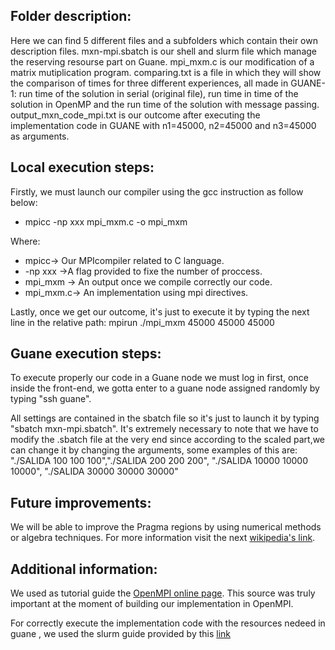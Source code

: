 ## Folder description:

Here we can find 5 different files and a subfolders which contain their own description files. mxn-mpi.sbatch is our shell and slurm file which manage the reserving resourse part on Guane. mpi_mxm.c is our modification of a matrix mutiplication program. comparing.txt is a file in which they will show the comparison of times for three different experiences, all made in GUANE-1: run time of the solution in serial (original file), run time in time of the solution in OpenMP and the run time of the solution with message passing. output_mxn_code_mpi.txt is our outcome after executing the implementation code in GUANE with n1=45000, n2=45000 and n3=45000 as arguments. 

## Local execution steps:

Firstly, we must launch our compiler using the gcc instruction as follow below:

- mpicc -np xxx mpi_mxm.c -o mpi_mxm

Where:

* mpicc-> Our MPIcompiler related to C language.
* -np xxx ->A flag provided to fixe the number of proccess.
* mpi_mxm -> An output once we compile correctly our code. 
* mpi_mxm.c-> An implementation using mpi directives.

Lastly, once we get our outcome, it's just to execute it by typing the next line in the relative path: 
mpirun ./mpi_mxm 45000 45000 45000


## Guane execution steps:  

To execute properly our code in a Guane node we must log in first, once inside the front-end, we gotta enter to a guane node assigned randomly by typing "ssh guane".

All settings are contained in the sbatch file so it's just to launch it by typing "sbatch mxn-mpi.sbatch". It's extremely necessary to note that we have to modify the .sbatch file at the very end since according to the scaled part,we can change it by changing the arguments, some examples of this are: "./SALIDA 100 100 100","./SALIDA 200 200 200", "./SALIDA 10000 10000 10000", "./SALIDA 30000 30000 30000"

## Future improvements: 

We will be able to improve the Pragma regions by using numerical methods or algebra techniques. For more information visit the next [wikipedia's link](https://en.wikipedia.org/wiki/Matrix_multiplication_algorithm).

## Additional information:

We used as tutorial guide the [OpenMPI online page](https://computing.llnl.gov/tutorials/mpi/). This source was truly important at the moment of building our implementation in OpenMPI. 

For correctly execute the implementation code with the resources nedeed in guane , we used the slurm guide provided by this [link](https://slurm.schedmd.com/documentation.html)
